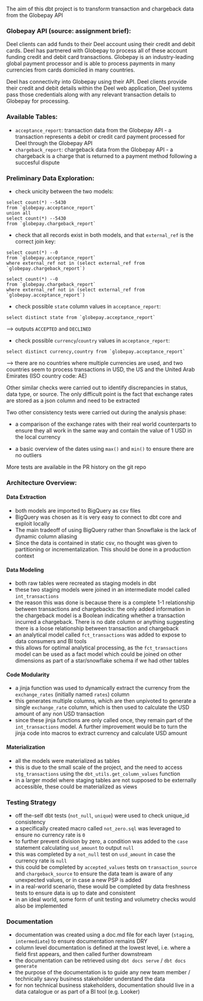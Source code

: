 The aim of this dbt project is to transform transaction and chargeback data from the Globepay API

### Globepay API (source: assignment brief):
Deel clients can add funds to their Deel account using their credit and debit cards. Deel has
partnered with Globepay to process all of these account funding credit and debit card
transactions. Globepay is an industry-leading global payment processor and is able to process
payments in many currencies from cards domiciled in many countries.

Deel has connectivity into Globepay using their API. Deel clients provide their credit and
debit details within the Deel web application, Deel systems pass those credentials along with
any relevant transaction details to Globepay for processing.


### Available Tables:

- `acceptance_report`: transaction data from the Globepay API - a transaction represents a debit or credit card payment processed for Deel through the Globepay API 
- `chargeback_report`: chargeback data from the Globepay API - a chargeback is a charge that is returned to a payment method following a succesful dispute

### Preliminary Data Exploration:
- check unicity between the two models:
```
select count(*) --5430
from `globepay.acceptance_report`
union all
select count(*) --5430 
from `globepay.chargeback_report`
```

- check that all records exist in both models, and that `external_ref` is the correct join key:
```
select count(*) --0
from `globepay.acceptance_report`
where external_ref not in (select external_ref from `globepay.chargeback_report`)

select count(*) --0
from `globepay.chargeback_report`
where external_ref not in (select external_ref from `globepay.acceptance_report`)
```

- check possible `state` column values in `acceptance_report`:
```
select distinct state from `globepay.acceptance_report`
```
--> outputs `ACCEPTED` and `DECLINED`

- check possible `currency`/`country` values in `acceptance_report`:
```
select distinct currency,country from `globepay.acceptance_report`
```

--> there are no countries where multiple currencies are used, and two countries seem to process transactions in USD, the US and the United Arab Emirates (ISO country code: AE) 

Other similar checks were carried out to identify discrepancies in status, data type, or source. The only difficult point is the fact that exchange rates are stored as a json column and need to be extracted

Two other consistency tests were carried out during the analysis phase: 

- a comparison of the exchange rates with their real world counterparts to ensure they all work in the same way and contain the value of 1 USD in the local currency 

- a basic overview of the dates using `max()` and `min()` to ensure there are no outliers 

More tests are available in the PR history on the git repo 

### Architecture Overview:

#### Data Extraction 
- both models are imported to BigQuery as csv files 
- BigQuery was chosen as it is very easy to connect to dbt core and exploit locally 
- The main tradeoff of using BigQuery rather than Snowflake is the lack of dynamic column aliasing
- Since the data is contained in static csv, no thought was given to partitioning or incrementalization. This should be done in a production context 

#### Data Modeling 
- both raw tables were recreated as staging models in dbt 
- these two staging models were joined in an intermediate model called `int_transactions`
- the reason this was done is because there is a complete 1-1 relationship between transactions and chargebacks: the only added information in the chargeback model is a Boolean indicating whether a transaction incurred a chargeback. There is no date column or anything suggesting there is a loose relationship between transaction and chargeback 
- an analytical model called `fct_transactions` was added to expose to data consumers and BI tools 
- this allows for optimal analytical processing, as the `fct_transactions` model can be used as a fact model which could be joined on other dimensions as part of a star/snowflake schema if we had other tables   

#### Code Modularity 
- a jinja function was used to dynamically extract the currency from the `exchange_rates` (initially named `rates`) column
- this generates multiple columns, which are then unpivoted to generate a single `exchange_rate` column, which is then used to calculate the USD amount of any non USD transaction
- since these jinja functions are only called once, they remain part of the `int_transactions` model. A further improvement would be to turn the jinja code into macros to extract currency and calculate USD amount 

#### Materialization
- all the models were materialized as tables
- this is due to the small scale of the project, and the need to access `stg_transactions` using the `dbt_utils.get_column_values` function
- in a larger model where staging tables are not supposed to be externally accessible, these could be materialized as views 

### Testing Strategy
- off the-self dbt tests (`not_null`, `unique`) were used to check unique_id consistency 
- a specifically created macro called `not_zero.sql` was leveraged to ensure no currency rate is `0`
- to further prevent division by zero, a condition was added to the `case` statement calculating `usd_amount` to output `null`  
- this was completed by a `not_null` test on `usd_amount` in case the currency rate is `null`
- this could be completed by `accepted_values` tests on `transaction_source` and `chargeback_source` to ensure the data team is aware of any unexpected values, or in case a new PSP is added 
- in a real-world scenario, these would be completed by data freshness tests to ensure data is up to date and consistent 
- in an ideal world, some form of unit testing and volumetry checks would also be implemented 

### Documentation
- documentation was created using a doc.md file for each layer (`staging`, `intermediate`) to ensure documentation remains DRY
- column level documentation is defined at the lowest level, i.e. where a field first appears, and then called further downstream 
- the documentation can be retrieved using `dbt docs serve` / `dbt docs generate`
- the purpose of the documentation is to guide any new team member / technically savvy business stakeholder understand the data
- for non technical business stakeholders, documentation should live in a data catalogue or as part of a BI tool (e.g. Looker)

